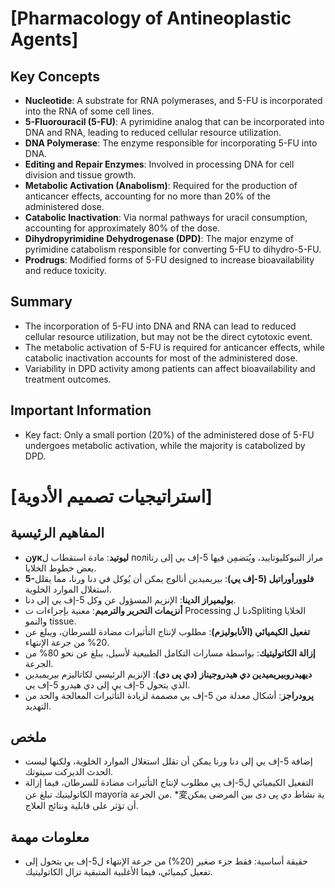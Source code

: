 # [Pharmacology of Antineoplastic Agents]
## Key Concepts

* **Nucleotide**: A substrate for RNA polymerases, and 5-FU is incorporated into the RNA of some cell lines.
* **5-Fluorouracil (5-FU)**: A pyrimidine analog that can be incorporated into DNA and RNA, leading to reduced cellular resource utilization.
* **DNA Polymerase**: The enzyme responsible for incorporating 5-FU into DNA.
* **Editing and Repair Enzymes**: Involved in processing DNA for cell division and tissue growth.
* **Metabolic Activation (Anabolism)**: Required for the production of anticancer effects, accounting for no more than 20% of the administered dose.
* **Catabolic Inactivation**: Via normal pathways for uracil consumption, accounting for approximately 80% of the dose.
* **Dihydropyrimidine Dehydrogenase (DPD)**: The major enzyme of pyrimidine catabolism responsible for converting 5-FU to dihydro-5-FU.
* **Prodrugs**: Modified forms of 5-FU designed to increase bioavailability and reduce toxicity.

## Summary

* The incorporation of 5-FU into DNA and RNA can lead to reduced cellular resource utilization, but may not be the direct cytotoxic event.
* The metabolic activation of 5-FU is required for anticancer effects, while catabolic inactivation accounts for most of the administered dose.
* Variability in DPD activity among patients can affect bioavailability and treatment outcomes.

## Important Information

* Key fact: Only a small portion (20%) of the administered dose of 5-FU undergoes metabolic activation, while the majority is catabolized by DPD.

# [استراتيجيات تصميم الأدوية]
## المفاهيم الرئيسية

* **نукليوتيد**: مادة استقطاب ل поліمراز النيوكليوتاييد، ويُتضمِن فيها 5-إف يي إلى رنا بعض خطوط الخلايا.
* **5-فلوورأوراتيل (5-إف يي)**: بيريميدين أنالوج يمكن أن يُوكل في دنا ورنا، مما يقلل استغلال الموارد الخلوية.
* **بوليميراز الدينا**: الإنزيم المسؤول عن وكل 5-إف يي إلى دنا.
* **أنزيمات التحرير والترميم**: معنية بإجراءات ت Processing دنا لSpliting الخلايا والنمو tissue.
* **تفعيل الكيميائي (الأنابوليزم)**: مطلوب لإنتاج التأثيرات مضادة للسرطان، ويبلغ عن 20% من جرعة الإنتهاء.
* **إزالة الكاتوليتيك**: بواسطة مسارات التكامل الطبيعية لأسيل، يبلغ عن نحو 80% من الجرعة.
* **ديهيدروبيريميدين دي هيدروجيناز (دي پی دی)**: الإنزيم الرئيسي لكاتاليزم بيريميدين الذي يتحول 5-إف يي إلى دي هيدرو 5-إف يي.
* **پرودراجز**: أشكال معدلة من 5-إف يي مصممة لزيادة التأثيرات المعالجة والحد من التهديد.

## ملخص

* إضافة 5-إف يي إلى دنا ورنا يمكن أن تقلل استغلال الموارد الخلوية، ولكنها ليست الحدث الديركت سيتوتك.
* التفعيل الكيميائي ل5-إف يي مطلوب لإنتاج التأثيرات مضادة للسرطان، فيما إزالة الكاتوليتيك تبلغ عن mayoría من الجرعة.
*変ية نشاط دي پی دی بين المرضى يمكن أن تؤثر على قابلية ونتائج العلاج.

## معلومات مهمة

* حقيقة أساسية: فقط جزء صغير (20%) من جرعة الإنتهاء ل5-إف يي يتحول إلى تفعيل كيميائي، فيما الأغلبية المتبقية تزال الكاتوليتيك.